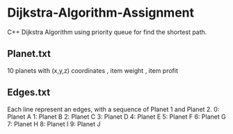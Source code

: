 # Dijkstra-Algorithm-Assignment
C++ 
Dijkstra Algorithm using priority queue for find the shortest path.

## Planet.txt
10 planets with (x,y,z) coordinates , item weight , item profit
## Edges.txt
Each line represent an edges, with a sequence of Planet 1 and Planet 2.
0: Planet A
1: Planet B
2: Planet C
3: Planet D
4: Planet E
5: Planet F
6: Planet G
7: Planet H
8: Planet I
9: Planet J
